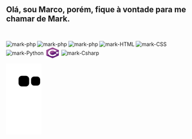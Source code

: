 ## Olá, sou Marco, porém, fique à vontade para me chamar de Mark. 



##
<div style="display: inline_block"><br>
  <img align="center" alt="mark-php" height="30" width="40" src="https://cdn.jsdelivr.net/gh/devicons/devicon/icons/php/php-plain.svg" />
  <img align="center" alt="mark-php" height="30" width="40" src="https://cdn.jsdelivr.net/gh/devicons/devicon/icons/laravel/laravel-plain.svg" />
  <img align="center" alt="mark-php" height="30" width="40" src="https://cdn.jsdelivr.net/gh/devicons/devicon/icons/codeigniter/codeigniter-plain.svg" />
  <img align="center" alt="mark-HTML" height="30" width="40" src="https://cdn.jsdelivr.net/gh/devicons/devicon/icons/magento/magento-original.svg" />
  <img align="center" alt="mark-CSS" height="30" width="40" src="https://cdn.jsdelivr.net/gh/devicons/devicon/icons/python/python-plain.svg" />
  <img align="center" alt="mark-Python" height="30" width="40" src="https://cdn.jsdelivr.net/gh/devicons/devicon/icons/javascript/javascript-original.svg" />
  <img align="center" alt="mark-Csharp" height="30" width="40" src="https://raw.githubusercontent.com/devicons/devicon/master/icons/csharp/csharp-original.svg">
  <img align="center" alt="mark-Csharp" height="30" width="40" src="https://cdn.jsdelivr.net/gh/devicons/devicon/icons/git/git-plain.svg" />
</div>

![snake gif](https://github.com/MarcoRam0s/MarcoRam0s/blob/output/github-contribution-grid-snake.svg)
